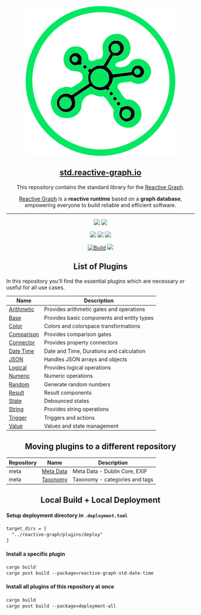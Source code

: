 <div align="center">
  <a href="https://www,reactive-graph.io/"><img src="https://raw.githubusercontent.com/reactive-graph/design/main/public/logo/rendered/malachite/reactive-graph-400x400.png" alt="Reactive Graph"></a>
</div>

<h2 align="center">
    <a href="https://std.reactive-graph.io/">std.reactive-graph.io</a>
</h2>

<p align="center">
This repository contains the standard library for the <a href="https://github.com/reactive-graph/reactive-graph">Reactive Graph</a>.
</p>

<p align="center">
  <a href="https://github.com/reactive-graph/reactive-graph">Reactive Graph</a> is a <b>reactive runtime</b> based on a <b>graph database</b>, empowering everyone to build reliable and efficient software.
</p>

<hr>

<div align="center" style="text-align: center">

[<img src="https://img.shields.io/badge/book-master-yellow">](https://docs.reactive-graph.io/book/)
[<img src="https://img.shields.io/badge/api-master-yellow">](https://docs.reactive-graph.io/docs/)

[<img src="https://img.shields.io/badge/Language-Rust-brightgreen">](https://www.rust-lang.org/)
[<img src="https://img.shields.io/badge/Platforms-Linux%20%26%20Windows-brightgreen">]()
[<img src="https://img.shields.io/github/license/reactive-graph/std">](https://github.com/reactive-graph/std/blob/main/LICENSE)

[![Build](https://github.com/reactive-graph/std/actions/workflows/rust.yml/badge.svg)](https://github.com/reactive-graph/std/actions/workflows/rust.yml)
[<img src="https://img.shields.io/discord/698219248954376256?logo=discord">](https://discord.com/invite/acUW8k7)

</div>


<h2 align="center" style="text-align: center;">List of Plugins</h2>

In this repository you'll find the essential plugins which are necessary or useful for all use cases.

| Name                                         | Description                                |
|----------------------------------------------|--------------------------------------------|
| [Arithmetic](./plugins/arithmetic/README.md) | Provides arithmetic gates and operations   |
| [Base](./plugins/base/README.md)             | Provides basic components and entity types |
| [Color](./plugins/color/README.md)           | Colors and colorspace transformations      |
| [Comparison](./plugins/comparison/README.md) | Provides comparison gates                  |
| [Connector](./plugins/connector/README.md)   | Provides property connectors               |
| [Date Time](./plugins/date-time/README.md)   | Date and Time, Durations and calculation   |
| [JSON](./plugins/json/README.md)             | Handles JSON arrays and objects            |
| [Logical](./plugins/logical/README.md)       | Provides logical operations                |
| [Numeric](./plugins/numeric/README.md)       | Numeric operations                         |
| [Random](./plugins/random/README.md)         | Generate random numbers                    |
| [Result](./plugins/result/README.md)         | Result components                          |
| [State](./plugins/state/README.md)           | Debounced states                           |
| [String](./plugins/string/README.md)         | Provides string operations                 |
| [Trigger](./plugins/trigger/README.md)       | Triggers and actions                       |
| [Value](./plugins/value/README.md)           | Values and state management                |

<h2 align="center" style="text-align: center;">Moving plugins to a different repository</h2>

| Repository | Name                                      | Description                    |
|------------|-------------------------------------------|--------------------------------|
| meta       | [Meta Data](./plugins/metadata/README.md) | Meta Data - Dublin Core, EXIF  |
| meta       | [Taxonomy](./plugins/taxonomy/README.md)  | Taxonomy - categories and tags |

<h2 align="center" style="text-align: center;">Local Build + Local Deployment</h2>

#### Setup deployment directory in `.deployment.toml`

```shell
target_dirs = [
  "../reactive-graph/plugins/deploy"
]
```

#### Install a specific plugin

```shell
cargo build
cargo post build --package=reactive-graph-std-date-time
```

#### Install all plugins of this repository at once

```shell
cargo build
cargo post build --package=deployment-all
```
